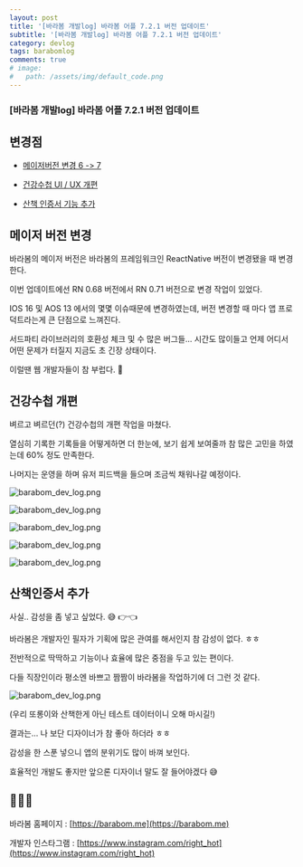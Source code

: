 ```yaml
---
layout: post
title: '[바라봄 개발log] 바라봄 어플 7.2.1 버전 업데이트'
subtitle: '[바라봄 개발log] 바라봄 어플 7.2.1 버전 업데이트'
category: devlog
tags: barabomlog
comments: true
# image: 
#   path: /assets/img/default_code.png
---
```


### [바라봄 개발log] 바라봄 어플 7.2.1 버전 업데이트


## 변경점

- [메이저버전 변경 6 -> 7](#메이저-버전-변경)

- [건강수첩 UI / UX 개편](#건강수첩-개편)

- [산책 인증서 기능 추가](#산책인증서-추가)



## 메이저 버전 변경

바라봄의 메이저 버전은 바라봄의 프레임워크인 ReactNative 버전이 변경됐을 때 변경한다.

이번 업데이트에선 RN 0.68 버전에서 RN 0.71 버전으로 변경 작업이 있었다.

IOS 16 및 AOS 13 에서의 몇몇 이슈때문에 변경하였는데, 버전 변경할 때 마다 앱 프로덕트라는게 큰 단점으로 느껴진다.

서드파티 라이브러리의 호환성 체크 및 수 많은 버그들... 시간도 많이들고 언제 어디서 어떤 문제가 터질지 지금도 초 긴장 상태이다.

이럴땐 웹 개발자들이 참 부럽다. 🤣



## 건강수첩 개편

벼르고 벼르던(?) 건강수첩의 개편 작업을 마쳤다.

열심히 기록한 기록들을 어떻게하면 더 한눈에, 보기 쉽게 보여줄까 참 많은 고민을 하였는데 60% 정도 만족한다.

나머지는 운영을 하며 유저 피드백을 들으며 조금씩 채워나갈 예정이다.

![barabom_dev_log.png](/assets/img/post/update_230303_01.png)

![barabom_dev_log.png](/assets/img/post/update_230303_02.png)

![barabom_dev_log.png](/assets/img/post/update_230303_03.png)

![barabom_dev_log.png](/assets/img/post/update_230303_04.png)

![barabom_dev_log.png](/assets/img/post/update_230303_05.png)



## 산책인증서 추가

사실.. 감성을 좀 넣고 싶었다. 😅 👉👈

바라봄은 개발자인 필자가 기획에 많은 관여를 해서인지 참 감성이 없다. ㅎㅎ

전반적으로 딱딱하고 기능이나 효율에 많은 중점을 두고 있는 편이다.

다들 직장인이라 평소엔 바쁘고 짬짬이 바라봄을 작업하기에 더 그런 것 같다.

![barabom_dev_log.png](/assets/img/post/update_230303_06.gif)

(우리 또롱이와 산책한게 아닌 테스트 데이터이니 오해 마시길!)

결과는... 나 보단 디자이너가 참 좋아 하더라 ㅎㅎ

감성을 한 스푼 넣으니 앱의 분위기도 많이 바껴 보인다.

효율적인 개발도 좋지만 앞으론 디자이너 말도 잘 들어야겠다 😅



## 👨‍💻🤝

바라봄 홈페이지 : [https://barabom.me](https://barabom.me)

개발자 인스타그램 : [https://www.instagram.com/right_hot](https://www.instagram.com/right_hot)
